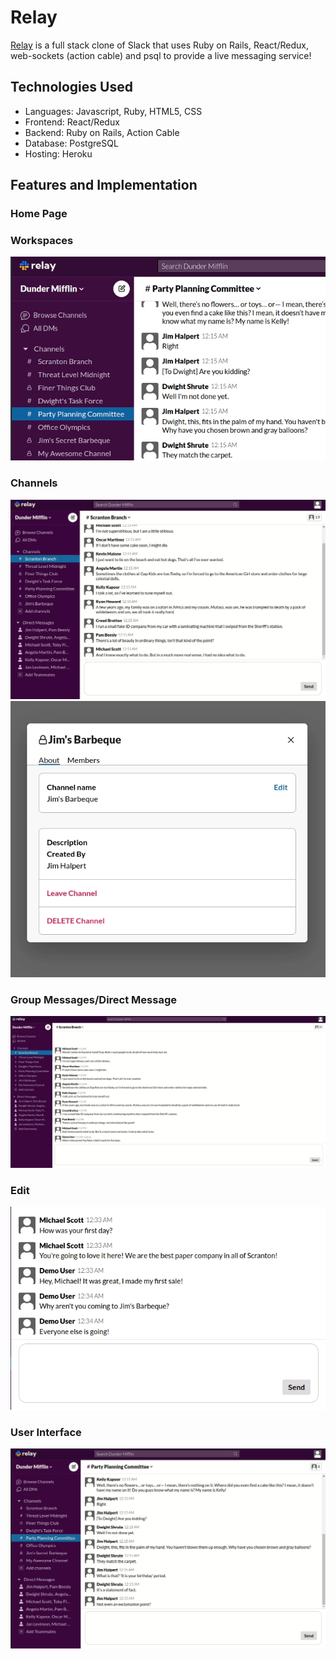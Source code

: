 # Relay #

[Relay](https://relay-chatting.herokuapp.com/#/) is a full stack clone of Slack that uses Ruby on Rails, React/Redux, web-sockets (action cable) and psql to provide a live messaging service!

## Technologies Used ##
  * Languages: Javascript, Ruby, HTML5, CSS
  * Frontend: React/Redux
  * Backend: Ruby on Rails, Action Cable
  * Database: PostgreSQL
  * Hosting: Heroku

## Features and Implementation ## 
### Home Page ###

### Workspaces ###
![workspaces_gif](workspace_two.gif)
### Channels ###
![channels_gif](channel_creation.gif)
![channel_modal](channel_modal.gif)
### Group Messages/Direct Message ###
![groups_gif](groups.gif)
### Edit ###
![edit_message_gif](edit_message.gif)
### User Interface ###
![ui_gif](ui_two.gif)
